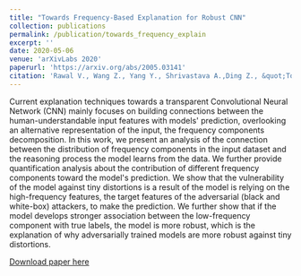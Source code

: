 ```yaml
---
title: "Towards Frequency-Based Explanation for Robust CNN"
collection: publications
permalink: /publication/towards_frequency_explain
excerpt: ''
date: 2020-05-06
venue: 'arXivLabs 2020'
paperurl: 'https://arxiv.org/abs/2005.03141'
citation: 'Rawal V., Wang Z., Yang Y., Shrivastava A.,Ding Z., &quot;Towards Frequency-Based Explanation for Robust CNN&quot; '
---
```

Current explanation techniques towards a transparent Convolutional Neural Network (CNN) mainly focuses on building connections between the human-understandable input features with models' prediction, overlooking an alternative representation of the input, the frequency components decomposition. In this work, we present an analysis of the connection between the distribution of frequency components in the input dataset and the reasoning process the model learns from the data. We further provide quantification analysis about the contribution of different frequency components toward the model's prediction. We show that the vulnerability of the model against tiny distortions is a result of the model is relying on the high-frequency features, the target features of the adversarial (black and white-box) attackers, to make the prediction. We further show that if the model develops stronger association between the low-frequency component with true labels, the model is more robust, which is the explanation of why adversarially trained models are more robust against tiny distortions.

[Download paper here](../files/publications/towards_frequency_explain.pdf)
